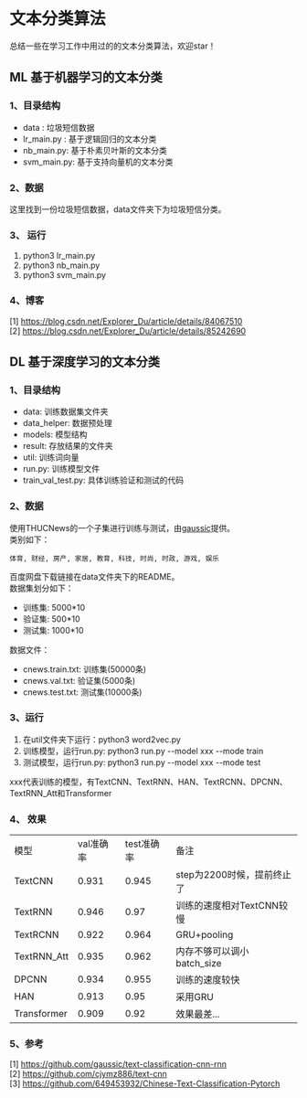 # 文本分类算法
总结一些在学习工作中用过的的文本分类算法，欢迎star！

## ML 基于机器学习的文本分类

### 1、目录结构
<ul>
    <li>data : 垃圾短信数据</li>
    <li>lr_main.py : 基于逻辑回归的文本分类</li>
    <li>nb_main.py: 基于朴素贝叶斯的文本分类</li>
    <li>svm_main.py: 基于支持向量机的文本分类</li>
</ul>

### 2、数据
这里找到一份垃圾短信数据，data文件夹下为垃圾短信分类。

### 3、 运行
<ol>
    <li>python3 lr_main.py</li>
    <li>python3 nb_main.py</li>
    <li>python3 svm_main.py</li>
</ol>

### 4、博客
[1] https://blog.csdn.net/Explorer_Du/article/details/84067510<br />
[2] https://blog.csdn.net/Explorer_Du/article/details/85242690<br />

## DL 基于深度学习的文本分类

### 1、目录结构
<ul>
    <li>data: 训练数据集文件夹</li>
    <li>data_helper: 数据预处理</li>
    <li>models: 模型结构</li>
    <li>result: 存放结果的文件夹</li>
    <li>util: 训练词向量</li>
    <li>run.py: 训练模型文件</li>
    <li>train_val_test.py: 具体训练验证和测试的代码</li>
</ul>

### 2、数据
使用THUCNews的一个子集进行训练与测试，由<a href="https://github.com/gaussic/text-classification-cnn-rnn">gaussic</a>提供。<br />
类别如下：
```
体育, 财经, 房产, 家居, 教育, 科技, 时尚, 时政, 游戏, 娱乐
```
百度网盘下载链接在data文件夹下的README。<br />
数据集划分如下：<br />
<ul>
    <li>训练集: 5000*10</li>
    <li>验证集: 500*10</li>
    <li>测试集: 1000*10</li>
</ul>
数据文件：
<ul>
    <li>cnews.train.txt: 训练集(50000条)</li>
    <li>cnews.val.txt: 验证集(5000条)</li>
    <li>cnews.test.txt: 测试集(10000条)</li>
</ul>

### 3、运行
<ol>
    <li>在util文件夹下运行：python3 word2vec.py</li>
    <li>训练模型，运行run.py: python3 run.py --model xxx --mode train</li>
    <li>测试模型，运行run.py: python3 run.py --model xxx --mode test</li>
</ol>
xxx代表训练的模型，有TextCNN、TextRNN、HAN、TextRCNN、DPCNN、TextRNN_Att和Transformer

### 4、 效果
<table>
    <tr>
        <td>模型</td>
        <td>val准确率</td>
        <td>test准确率</td>
        <td>备注</td>
    </tr>
    <tr>
        <td>TextCNN</td>
        <td>0.931</td>
        <td>0.945</td>
        <td>step为2200时候，提前终止了</td>
    </tr>
    <tr>
        <td>TextRNN</td>
        <td>0.946</td>
        <td>0.97</td>
        <td>训练的速度相对TextCNN较慢</td>
    </tr>
    <tr>
        <td>TextRCNN</td>
        <td>0.922</td>
        <td>0.964</td>
        <td>GRU+pooling</td>
    </tr>
    <tr>
        <td>TextRNN_Att</td>
        <td>0.935</td>
        <td>0.962</td>
        <td>内存不够可以调小batch_size</td>
    </tr>
    <tr>
        <td>DPCNN</td>
        <td>0.934</td>
        <td>0.955</td>
        <td>训练的速度较快</td>
    </tr>
    <tr>
        <td>HAN</td>
        <td>0.913</td>
        <td>0.95</td>
        <td>采用GRU</td>
    </tr>
    <tr>
        <td>Transformer</td>
        <td>0.909</td>
        <td>0.92</td>
        <td>效果最差...</td>
    </tr>
</table>

### 5、参考
[1] https://github.com/gaussic/text-classification-cnn-rnn<br />
[2] https://github.com/cjymz886/text-cnn <br />
[3] https://github.com/649453932/Chinese-Text-Classification-Pytorch


